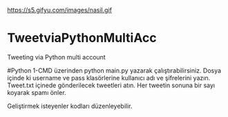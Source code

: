 https://s5.gifyu.com/images/nasil.gif

# TweetviaPythonMultiAcc
 Tweeting via Python multi account

#Python
1-CMD üzerinden python main.py yazarak çalıştırabilirsiniz.
Dosya içinde ki username ve pass klasörlerine kullanıcı adı ve şifrelerini yazın. 
Tweet.txt içinede gönderilecek tweetleri atın. Her tweetin sonuna bir sayı koyarak spamı önler.

Geliştirmek isteyenler kodları düzenleyebilir.
